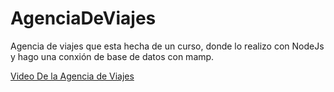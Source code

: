 # AgenciaDeViajes
Agencia de viajes que esta hecha de un curso, donde lo realizo con NodeJs y hago una conxión de base de datos con mamp.

<!-- Place this tag where you want the button to render. -->
<a class="github-button" href="https://github.com/ivanmeyer91/AgenciaDeViajes/blob/master/1507940147251-drlcss.mp4?raw=true" aria-label="Follow @ntkme on GitHub">Video De la Agencia de Viajes</a>
